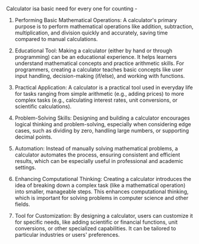 Calculator isa basic need for every one for counting -

1. Performing Basic Mathematical Operations: A calculator's primary purpose is to perform mathematical operations like addition, subtraction, multiplication, and division quickly and accurately, saving time compared to manual calculations.

2. Educational Tool: Making a calculator (either by hand or through programming) can be an educational experience. It helps learners understand mathematical concepts and practice arithmetic skills. For programmers, creating a calculator teaches basic concepts like user input handling, decision-making (if/else), and working with functions.

3. Practical Application: A calculator is a practical tool used in everyday life for tasks ranging from simple arithmetic (e.g., adding prices) to more complex tasks (e.g., calculating interest rates, unit conversions, or scientific calculations).

4. Problem-Solving Skills: Designing and building a calculator encourages logical thinking and problem-solving, especially when considering edge cases, such as dividing by zero, handling large numbers, or supporting decimal points.

5. Automation: Instead of manually solving mathematical problems, a calculator automates the process, ensuring consistent and efficient results, which can be especially useful in professional and academic settings.

6. Enhancing Computational Thinking: Creating a calculator introduces the idea of breaking down a complex task (like a mathematical operation) into smaller, manageable steps. This enhances computational thinking, which is important for solving problems in computer science and other fields.

7. Tool for Customization: By designing a calculator, users can customize it for specific needs, like adding scientific or financial functions, unit conversions, or other specialized capabilities. It can be tailored to particular industries or users' preferences.
